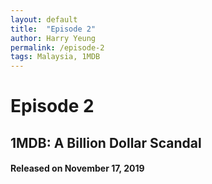 ```yaml
---
layout: default
title:  "Episode 2"
author: Harry Yeung
permalink: /episode-2
tags: Malaysia, 1MDB
---
```


# Episode 2
## 1MDB: A Billion Dollar Scandal
#### Released on November 17, 2019
